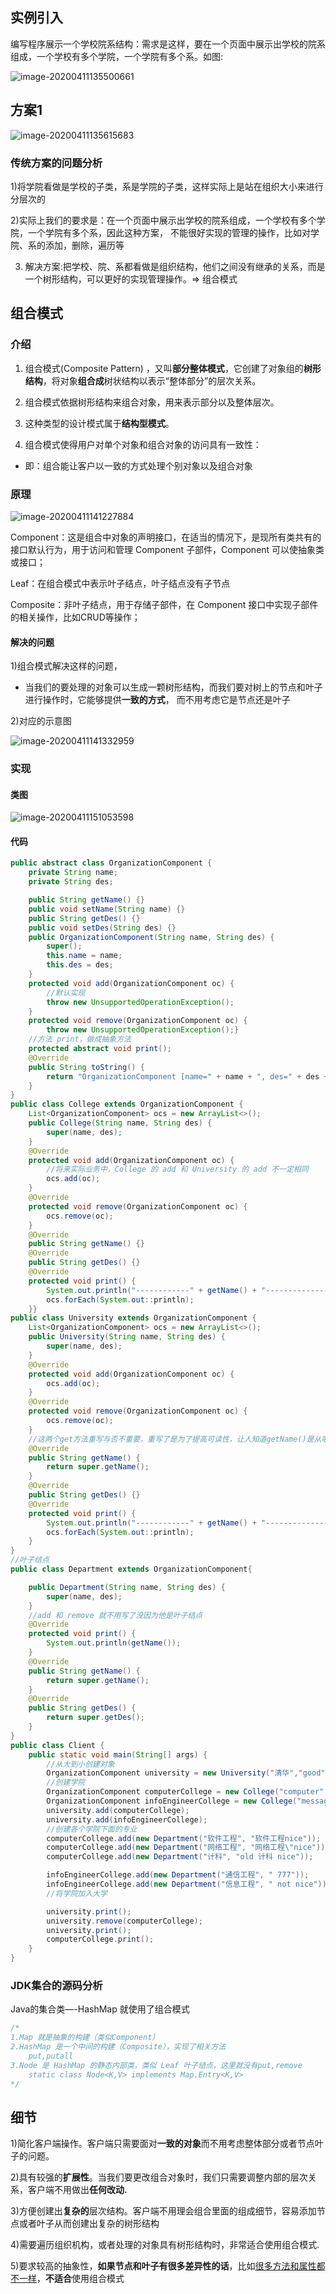 ## 实例引入



编写程序展示一个学校院系结构：需求是这样，要在一个页面中展示出学校的院系
组成，一个学校有多个学院，一个学院有多个系。如图:

![image-20200411135500661](E:\Desktop\note\Java设计模式\2.正文\Untitled.assets\image-20200411135500661.png)



## 方案1



![image-20200411135615683](E:\Desktop\note\Java设计模式\2.正文\Untitled.assets\image-20200411135615683.png)

### 传统方案的问题分析

1)将学院看做是学校的子类，系是学院的子类，这样实际上是站在组织大小来进行分层次的

2)实际上我们的要求是：在一个页面中展示出学校的院系组成，一个学校有多个学院，一个学院有多个系，因此这种方案， 不能很好实现的管理的操作，比如对学院、系的添加，删除，遍历等

3) 解决方案:把学校、院、系都看做是组织结构，他们之间没有继承的关系，而是一个树形结构，可以更好的实现管理操作。=> 组合模式



## 组合模式

### 介绍

1) 组合模式(Composite Pattern) ，又叫**部分整体模式**，它创建了对象组的**树形结构**，将对象**组合成**树状结构以表示“整体部分”的层次关系。

2) 组合模式依据树形结构来组合对象，用来表示部分以及整体层次。

3) 这种类型的设计模式属于**结构型模式**。

4) 组合模式使得用户对单个对象和组合对象的访问具有一致性：

* 即：组合能让客户以一致的方式处理个别对象以及组合对象



### 原理



![image-20200411141227884](E:\Desktop\note\Java设计模式\2.正文\Untitled.assets\image-20200411141227884.png)



Component：这是组合中对象的声明接口，在适当的情况下，是现所有类共有的接口默认行为，用于访问和管理 Component 子部件，Component 可以使抽象类或接口；

Leaf：在组合模式中表示叶子结点，叶子结点没有子节点

Composite：非叶子结点，用于存储子部件，在 Component 接口中实现子部件的相关操作，比如CRUD等操作；

#### 解决的问题

1)组合模式解决这样的问题，

* 当我们的要处理的对象可以生成一颗树形结构，而我们要对树上的节点和叶子进行操作时，它能够提供**一致的方式**， 而不用考虑它是节点还是叶子

2)对应的示意图

![image-20200411141332959](E:\Desktop\note\Java设计模式\2.正文\Untitled.assets\image-20200411141332959.png)



### 实现

#### 类图



![image-20200411151053598](E:\Desktop\note\Java设计模式\2.正文\Untitled.assets\image-20200411151053598.png)





#### 代码

```java
public abstract class OrganizationComponent {
    private String name;
    private String des;

    public String getName() {}
    public void setName(String name) {}
    public String getDes() {}
    public void setDes(String des) {}
    public OrganizationComponent(String name, String des) {
        super();
        this.name = name;
        this.des = des;
    }
    protected void add(OrganizationComponent oc) {
        //默认实现
        throw new UnsupportedOperationException();
    }
    protected void remove(OrganizationComponent oc) {
        throw new UnsupportedOperationException();}
    //方法 print，做成抽象方法
    protected abstract void print();
    @Override
    public String toString() {
        return "OrganizationComponent [name=" + name + ", des=" + des + "]";
    }	
}
public class College extends OrganizationComponent {
    List<OrganizationComponent> ocs = new ArrayList<>();
    public College(String name, String des) {
        super(name, des);
    }
    @Override
    protected void add(OrganizationComponent oc) {
        //将来实际业务中，College 的 add 和 University 的 add 不一定相同
        ocs.add(oc);
    }
    @Override
    protected void remove(OrganizationComponent oc) {
        ocs.remove(oc);
    }
    @Override
    public String getName() {}
    @Override
    public String getDes() {}
    @Override
    protected void print() {
        System.out.println("------------" + getName() + "-----------------");
        ocs.forEach(System.out::println);
    }}
public class University extends OrganizationComponent {
    List<OrganizationComponent> ocs = new ArrayList<>();
    public University(String name, String des) {
        super(name, des);
    }
    @Override
    protected void add(OrganizationComponent oc) {
        ocs.add(oc);
    }
    @Override
    protected void remove(OrganizationComponent oc) {
        ocs.remove(oc);
    }
    //这两个get方法重写与否不重要，重写了是为了提高可读性，让人知道getName()是从哪里来的
    @Override
    public String getName() {
        return super.getName();
    }
    @Override
    public String getDes() {}
    @Override
    protected void print() {
        System.out.println("------------" + getName() + "-----------------");
        ocs.forEach(System.out::println);
    }
}
//叶子结点
public class Department extends OrganizationComponent{

	public Department(String name, String des) {
		super(name, des);
	}
	//add 和 remove 就不用写了没因为他是叶子结点
	@Override
	protected void print() {
		System.out.println(getName());
	}
	@Override
	public String getName() {
		return super.getName();
	}
	@Override
	public String getDes() {
		return super.getDes();
	}
}
public class Client {
    public static void main(String[] args) {
        //从大到小创建对象
        OrganizationComponent university = new University("清华","good");
        //创建学院
        OrganizationComponent computerCollege = new College("computer","i'm computer college");
        OrganizationComponent infoEngineerCollege = new College("message","i'm computer college");
        university.add(computerCollege);
        university.add(infoEngineerCollege);
        //创建各个学院下面的专业
        computerCollege.add(new Department("软件工程", "软件工程nice"));
        computerCollege.add(new Department("网络工程", "网络工程\"nice"));
        computerCollege.add(new Department("计科", "old 计科 nice"));

        infoEngineerCollege.add(new Department("通信工程", " 777"));
        infoEngineerCollege.add(new Department("信息工程", " not nice"));
        //将学院加入大学

        university.print();
        university.remove(computerCollege);
        university.print();
        computerCollege.print();
    }
}
```

### JDK集合的源码分析

Java的集合类—-HashMap 就使用了组合模式

```java
/*
1.Map 就是抽象的构建（类似Component）
2.HashMap 是一个中间的构建（Composite），实现了相关方法
	put,putall
3.Node 是 HashMap 的静态内部类，类似 Leaf 叶子结点，这里就没有put,remove
	static class Node<K,V> implements Map.Entry<K,V>
*/
```



## 细节

1)简化客户端操作。客户端只需要面对**一致的对象**而不用考虑整体部分或者节点叶子的问题。

2)具有较强的**扩展性**。当我们要更改组合对象时，我们只需要调整内部的层次关系，客户端不用做出**任何改动.**

3)方便创建出**复杂的**层次结构。客户端不用理会组合里面的组成细节，容易添加节点或者叶子从而创建出复杂的树形结构

4)需要遍历组织机构，或者处理的对象具有树形结构时，非常适合使用组合模式.

5)要求较高的抽象性，**如果节点和叶子有很多差异性的话**，比如<u>很多方法和属性都不一样</u>，**不适合**使用组合模式
